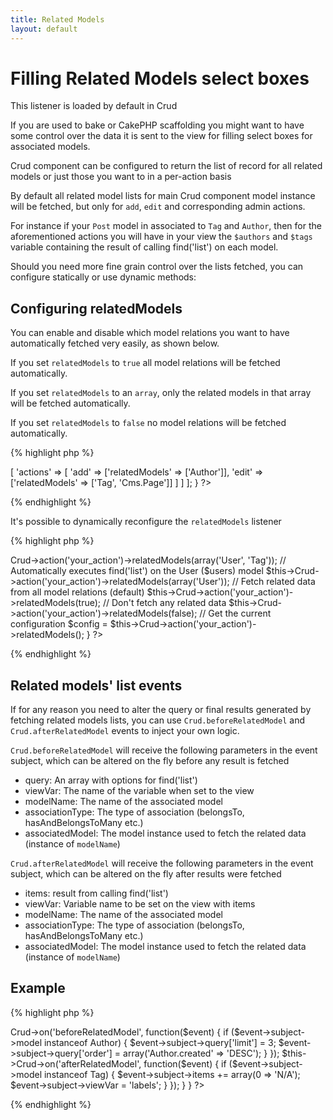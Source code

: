 ```yaml
---
title: Related Models
layout: default
---
```


# Filling Related Models select boxes

This listener is loaded by default in Crud

If you are used to bake or CakePHP scaffolding you might want to have some control over the data it
is sent to the view for filling select boxes for associated models.

Crud component can be configured to return the list of record for all related models or just those
you want to in a per-action basis

By default all related model lists for main Crud component model instance will be fetched, but only
for `add`, `edit` and corresponding admin actions.

For instance if your `Post` model in associated to `Tag` and `Author`, then for the aforementioned
actions you will have in your view the `$authors` and `$tags` variable containing the result of
calling find('list') on each model.

Should you need more fine grain control over the lists fetched, you can configure statically or use
dynamic methods:

## Configuring relatedModels

You can enable and disable which model relations you want to have automatically fetched very easily,
as shown below.

If you set `relatedModels` to `true` all model relations will be fetched automatically.

If you set `relatedModels` to an `array`, only the related models in that array will be fetched
automatically.

If you set `relatedModels` to `false` no model relations will be fetched automatically.

{% highlight php %}
<?php
class DemoController extends AppController {

  public $components = [
    'Crud.Crud' => [
      'actions' => [
        'add' => ['relatedModels' => ['Author']],
        'edit' => ['relatedModels' => ['Tag', 'Cms.Page']]
      ]
    ]
  ];

}
?>
{% endhighlight %}

It's possible to dynamically reconfigure the `relatedModels` listener

{% highlight php %}
<?php
// This can be changed in beforeFilter and the controller action
public function beforeFilter() {
  // Automatically executes find('list') on the User ($users) and Tag ($tags) models
  $this->Crud->action('your_action')->relatedModels(array('User', 'Tag'));

  // Automatically executes find('list') on the User ($users) model
  $this->Crud->action('your_action')->relatedModels(array('User'));

  // Fetch related data from all model relations (default)
  $this->Crud->action('your_action')->relatedModels(true);

  // Don't fetch any related data
  $this->Crud->action('your_action')->relatedModels(false);

  // Get the current configuration
  $config = $this->Crud->action('your_action')->relatedModels();
}
?>
{% endhighlight %}

## Related models' list events

If for any reason you need to alter the query or final results generated by fetching related models
lists, you can use `Crud.beforeRelatedModel` and `Crud.afterRelatedModel` events to inject your own
logic.

`Crud.beforeRelatedModel` will receive the following parameters in the event subject, which can be
altered on the fly before any result is fetched

  * query: An array with options for find('list')
  * viewVar: The name of the variable when set to the view
  * modelName: The name of the associated model
  * associationType: The type of association (belongsTo, hasAndBelongsToMany etc.)
  * associatedModel: The model instance used to fetch the related data (instance of `modelName`)

`Crud.afterRelatedModel` will receive the following parameters in the event subject, which can be
altered on the fly after results were fetched

  * items: result from calling find('list')
  * viewVar: Variable name to be set on the view with items
  * modelName: The name of the associated model
  * associationType: The type of association (belongsTo, hasAndBelongsToMany etc.)
  * associatedModel: The model instance used to fetch the related data (instance of `modelName`)

## Example

{% highlight php %}
<?php
class DemoController extends AppController {
  //...

  public function beforeFilter() {
    parent::beforeFilter();

    //Authors list should only have the 3 most recen items
    $this->Crud->on('beforeRelatedModel', function($event) {
      if ($event->subject->model instanceof Author) {
        $event->subject->query['limit'] = 3;
        $event->subject->query['order'] = array('Author.created' => 'DESC');
      }
    });

    $this->Crud->on('afterRelatedModel', function($event) {
      if ($event->subject->model instanceof Tag) {
        $event->subject->items += array(0 => 'N/A');
        $event->subject->viewVar = 'labels';
      }
    });

  }

}
?>
{% endhighlight %}
